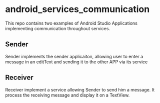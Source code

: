# android_services_communication

This repo contains two examples of Android Studio Applications implementing communication throughout services.

## Sender 
Sender implements the sender applicaiton, allowing user to enter a message in an editText and sending it to the other APP via its service

## Receiver
Receiver implement a service allowing Sender to send him a message. It process the receiving message and display it on a TextView.
